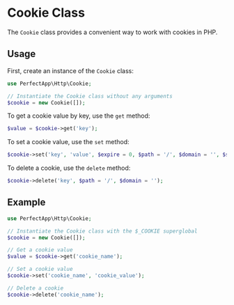 # Cookie Class

The `Cookie` class provides a convenient way to work with cookies in PHP.

## Usage

First, create an instance of the `Cookie` class:

```php
use PerfectApp\Http\Cookie;

// Instantiate the Cookie class without any arguments
$cookie = new Cookie([]);
```

To get a cookie value by key, use the `get` method:

```php
$value = $cookie->get('key');
```

To set a cookie value, use the `set` method:

```php
$cookie->set('key', 'value', $expire = 0, $path = '/', $domain = '', $secure = false, $httponly = false);
```

To delete a cookie, use the `delete` method:

```php
$cookie->delete('key', $path = '/', $domain = '');
```

## Example

```php
use PerfectApp\Http\Cookie;

// Instantiate the Cookie class with the $_COOKIE superglobal
$cookie = new Cookie([]);

// Get a cookie value
$value = $cookie->get('cookie_name');

// Set a cookie value
$cookie->set('cookie_name', 'cookie_value');

// Delete a cookie
$cookie->delete('cookie_name');

```